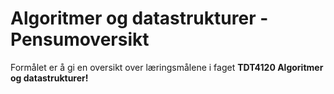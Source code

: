 # Algoritmer og datastrukturer - Pensumoversikt
Formålet er å gi en oversikt over læringsmålene i faget **TDT4120 Algoritmer og datastrukturer!**
